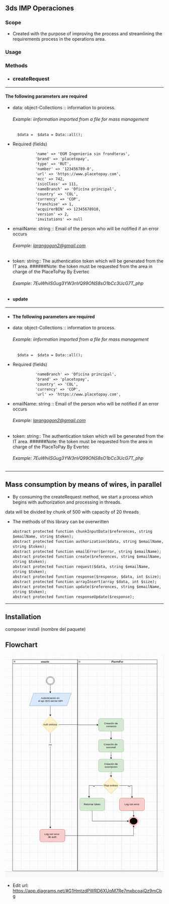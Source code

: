 ## 3ds IMP Operaciones 

### Scope

 - Created with the purpose of improving the process and streamlining the requirements process in the operations area.

### Usage
### Methods
- ### createRequest
______________________________________________

#### The following parameters are required
- data: object-Collections :: information to process.
    ###### Example: iinformation imported from a file for mass management

        $data =  $data = Data::all();

- Required (fields)

                'name' => 'EGM Ingenieria sin frondteras',
                'brand' => 'placetopay',
                'type' => 'RUT',
                'number' => '123456789-0',
                'url' => 'https://www.placetopay.com',
                'mcc' => 742,
                'isicClass' => 111,
                'nameBranch' => 'Oficina principal',
                'country' => 'COL',
                'currency' => 'COP',
                'franchise' => 1,
                'acquirerBIN' => 12345678910,
                'version' => 2,
                'invitations' => null
           

- emailName: string :: Email of the person who will be notified if an error occurs
    ###### Example: larangogon2@gmail.com
- token: string:: The authentication token which will be generated from the IT area.
  ######Note: the token must be requested from the area in charge of the PlaceToPay By Evertec
    ###### Example: 7EuWhiISGug3YW3nVQ99ONS8sO1bCc3UcG7T_php

- #### update
________________________________________________________
- #### The following parameters are required
- data: object-Collections :: information to process.
  ###### Example: iinformation imported from a file for mass management

        $data =  $data = Data::all();

- Required (fields)

                'nameBranch' => 'Oficina principal',
                'brand' => 'placetopay',
                'country' => 'COL',
                'currency' => 'COP',
                'url' => 'https://www.placetopay.com',


- emailName: string :: Email of the person who will be notified if an error occurs
  ###### Example: larangogon2@gmail.com
- token: string:: The authentication token which will be generated from the IT area.
  ######Note: the token must be requested from the area in charge of the PlaceToPay By Evertec
  ###### Example: 7EuWhiISGug3YW3nVQ99ONS8sO1bCc3UcG7T_php


__________________________________

## Mass consumption by means of wires, in parallel 

- By consuming the createRequest method, we start a process which begins with authorization and processing in threads.

data will be divided by chunk of 500 with capacity of 20 threads

- The methods of this library can be overwritten


      abstract protected function chunkInputData($references, string $emailName, string $token);
      abstract protected function authorization($data, string $emailName, string $token);
      abstract protected function emailError($error, string $emailName);
      abstract protected function create($references, string $emailName, string $token);
      abstract protected function request($data, string $emailName, string $token);
      abstract protected function response($response, $data, int $size);
      abstract protected function arrayInsert(array $data, int $size);
      abstract protected function update($references, string $emailName, string $token);
      abstract protected function responseUpdate($response);
    


_______________________________________________

## Installation

composer install (nombre del paquete)

## Flowchart

![img_3.png](img_3.png)

* Edit url: https://app.diagrams.net/#G1HmtzdPWRD6XUqM7Re7mxbcoajQz9mCbg


